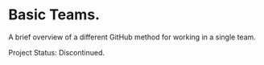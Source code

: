 # Basic Teams.

A brief overview of a different GitHub method for working in a single team.

Project Status: Discontinued.
